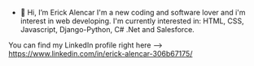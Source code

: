 - 👋 Hi, I’m Erick Alencar
I'm a new coding and software lover and i'm interest in web developing.
I'm currently interested in: HTML, CSS, Javascript, Django-Python, C# .Net and Salesforce.

You can find my LinkedIn profile right here --> https://www.linkedin.com/in/erick-alencar-306b67175/
